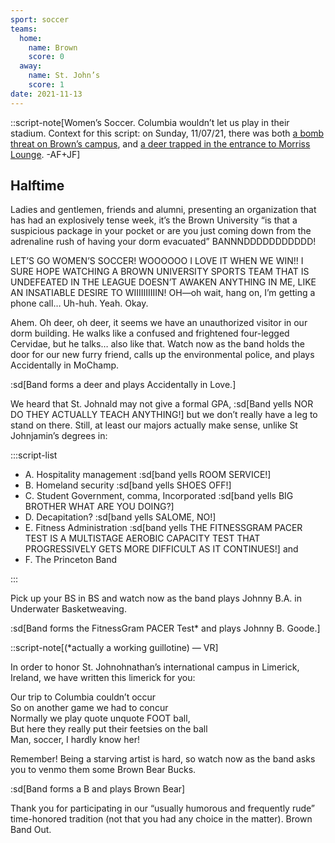 ```yaml
---
sport: soccer
teams:
  home:
    name: Brown
    score: 0
  away:
    name: St. John’s
    score: 1
date: 2021-11-13
---
```


::script-note[Women’s Soccer. Columbia wouldn’t let us play in their stadium. Context for this script: on Sunday, 11/07/21, there was both [a bomb threat on Brown’s campus](https://www.browndailyherald.com/article/2021/11/brown-evacuates-students-due-to-bomb-threat), and [a deer trapped in the entrance to Morriss Lounge](https://www.browndailyherald.com/article/2021/11/deer-entered-morris-hall). -AF+JF]

## Halftime

Ladies and gentlemen, friends and alumni, presenting an organization that has had an explosively tense week, it’s the Brown University “is that a suspicious package in your pocket or are you just coming down from the adrenaline rush of having your dorm evacuated” BANNNDDDDDDDDDDD!

LET’S GO WOMEN’S SOCCER! WOOOOOO I LOVE IT WHEN WE WIN!! I SURE HOPE WATCHING A BROWN UNIVERSITY SPORTS TEAM THAT IS UNDEFEATED IN THE LEAGUE DOESN’T AWAKEN ANYTHING IN ME, LIKE AN INSATIABLE DESIRE TO WIIIIIIIIIIN! OH—oh wait, hang on, I’m getting a phone call… Uh-huh. Yeah. Okay.

Ahem. Oh deer, oh deer, it seems we have an unauthorized visitor in our dorm building. He walks like a confused and frightened four-legged Cervidae, but he talks… also like that. Watch now as the band holds the door for our new furry friend, calls up the environmental police, and plays Accidentally in MoChamp.

:sd[Band forms a deer and plays Accidentally in Love.]

We heard that St. Johnald may not give a formal GPA, :sd[Band yells NOR DO THEY ACTUALLY TEACH ANYTHING!] but we don’t really have a leg to stand on there. Still, at least our majors actually make sense, unlike St Johnjamin’s degrees in:

:::script-list

- A. Hospitality management :sd[band yells ROOM SERVICE!]
- B. Homeland security :sd[band yells SHOES OFF!]
- C. Student Government, comma, Incorporated :sd[band yells BIG BROTHER WHAT ARE YOU DOING?]
- D. Decapitation? :sd[band yells SALOME, NO!]
- E. Fitness Administration :sd[band yells THE FITNESSGRAM PACER TEST IS A MULTISTAGE AEROBIC CAPACITY TEST THAT PROGRESSIVELY GETS MORE DIFFICULT AS IT CONTINUES!] and
- F. The Princeton Band

:::

Pick up your BS in BS and watch now as the band plays Johnny B.A. in Underwater Basketweaving.

:sd[Band forms the FitnessGram PACER Test* and plays Johnny B. Goode.]

::script-note[(*actually a working guillotine) — VR]

In order to honor St. Johnohnathan’s international campus in Limerick, Ireland, we have written this limerick for you:

Our trip to Columbia couldn’t occur\
So on another game we had to concur\
Normally we play quote unquote FOOT ball,\
But here they really put their feetsies on the ball\
Man, soccer, I hardly know her!

Remember! Being a starving artist is hard, so watch now as the band asks you to venmo them some Brown Bear Bucks.

:sd[Band forms a B and plays Brown Bear]

Thank you for participating in our “usually humorous and frequently rude” time-honored tradition (not that you had any choice in the matter). Brown Band Out.
